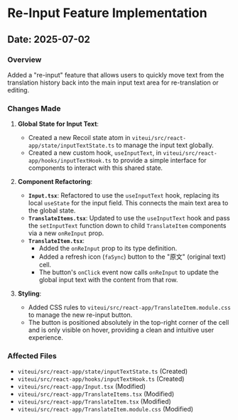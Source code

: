 # Re-Input Feature Implementation

## Date: 2025-07-02

### Overview
Added a "re-input" feature that allows users to quickly move text from the translation history back into the main input text area for re-translation or editing.

### Changes Made

1.  **Global State for Input Text**:
    *   Created a new Recoil state atom in `viteui/src/react-app/state/inputTextState.ts` to manage the input text globally.
    *   Created a new custom hook, `useInputText`, in `viteui/src/react-app/hooks/inputTextHook.ts` to provide a simple interface for components to interact with this shared state.

2.  **Component Refactoring**:
    *   **`Input.tsx`**: Refactored to use the `useInputText` hook, replacing its local `useState` for the input field. This connects the main text area to the global state.
    *   **`TranslateItems.tsx`**: Updated to use the `useInputText` hook and pass the `setInputText` function down to child `TranslateItem` components via a new `onReInput` prop.
    *   **`TranslateItem.tsx`**:
        *   Added the `onReInput` prop to its type definition.
        *   Added a refresh icon (`faSync`) button to the "原文" (original text) cell.
        *   The button's `onClick` event now calls `onReInput` to update the global input text with the content from that row.

3.  **Styling**:
    *   Added CSS rules to `viteui/src/react-app/TranslateItem.module.css` to manage the new re-input button.
    *   The button is positioned absolutely in the top-right corner of the cell and is only visible on hover, providing a clean and intuitive user experience.

### Affected Files
- `viteui/src/react-app/state/inputTextState.ts` (Created)
- `viteui/src/react-app/hooks/inputTextHook.ts` (Created)
- `viteui/src/react-app/Input.tsx` (Modified)
- `viteui/src/react-app/TranslateItems.tsx` (Modified)
- `viteui/src/react-app/TranslateItem.tsx` (Modified)
- `viteui/src/react-app/TranslateItem.module.css` (Modified)
